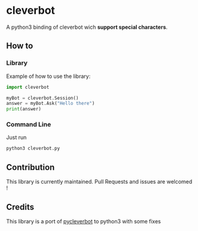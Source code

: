 cleverbot
=========

A python3 binding of cleverbot wich **support special characters**.

How to
------

### Library

Example of how to use the library:

```python
import cleverbot

myBot = cleverbot.Session()
answer = myBot.Ask("Hello there")
print(answer)
```

### Command Line

Just run

```bash
python3 cleverbot.py
```

Contribution
------------

This library is currently maintained. Pull Requests and issues are welcomed !

Credits
-------

This library is a port of [pycleverbot](https://code.google.com/p/pycleverbot/) to python3 with some fixes
